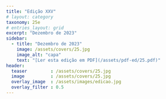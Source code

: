 ```yaml
---
title: "Edição XXV"
# layout: category
taxonomy: 25e
# entries_layout: grid
excerpt: "Dezembro de 2023"
sidebar:
  - title: "Dezembro de 2023"
    image: /assets/covers/25.jpg
    image_alt: "capa"
    text: "[Ler esta edição em PDF](/assets/pdf-ed/25.pdf)"
header:
  teaser         : /assets/covers/25.jpg
  image          : /assets/covers/25.jpg
  overlay_image  : /assets/images/edicao.jpg
  overlay_filter : 0.5
---
```

